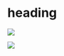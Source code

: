 <h1>heading</h1>




![](https://github.com/moodyjw/github-stats/blob/master/generated/overview.svg)

![](https://github.com/moodyjw/github-stats/blob/master/generated/languages.svg)

